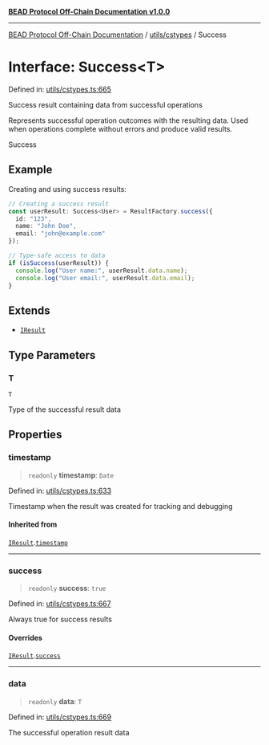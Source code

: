 [**BEAD Protocol Off-Chain Documentation v1.0.0**](../../../README.md)

***

[BEAD Protocol Off-Chain Documentation](../../../modules.md) / [utils/cstypes](../README.md) / Success

# Interface: Success\<T\>

Defined in: [utils/cstypes.ts:665](https://github.com/cmorgado/Bead-Cardano/blob/24017eb600ede1b71f111ffff6b54d88eb612b06/Aiken/bead/off-chain/utils/cstypes.ts#L665)

Success result containing data from successful operations

Represents successful operation outcomes with the resulting data.
Used when operations complete without errors and produce valid results.

 Success

## Example

Creating and using success results:
```typescript
// Creating a success result
const userResult: Success<User> = ResultFactory.success({
  id: "123",
  name: "John Doe",
  email: "john@example.com"
});

// Type-safe access to data
if (isSuccess(userResult)) {
  console.log("User name:", userResult.data.name);
  console.log("User email:", userResult.data.email);
}
```

## Extends

- [`IResult`](IResult.md)

## Type Parameters

### T

`T`

Type of the successful result data

## Properties

### timestamp

> `readonly` **timestamp**: `Date`

Defined in: [utils/cstypes.ts:633](https://github.com/cmorgado/Bead-Cardano/blob/24017eb600ede1b71f111ffff6b54d88eb612b06/Aiken/bead/off-chain/utils/cstypes.ts#L633)

Timestamp when the result was created for tracking and debugging

#### Inherited from

[`IResult`](IResult.md).[`timestamp`](IResult.md#timestamp)

***

### success

> `readonly` **success**: `true`

Defined in: [utils/cstypes.ts:667](https://github.com/cmorgado/Bead-Cardano/blob/24017eb600ede1b71f111ffff6b54d88eb612b06/Aiken/bead/off-chain/utils/cstypes.ts#L667)

Always true for success results

#### Overrides

[`IResult`](IResult.md).[`success`](IResult.md#success)

***

### data

> `readonly` **data**: `T`

Defined in: [utils/cstypes.ts:669](https://github.com/cmorgado/Bead-Cardano/blob/24017eb600ede1b71f111ffff6b54d88eb612b06/Aiken/bead/off-chain/utils/cstypes.ts#L669)

The successful operation result data

